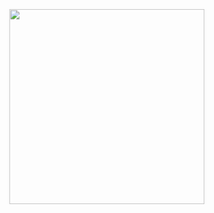 <img src="https://user-images.githubusercontent.com/74828364/210171286-56129815-21c8-4c85-b126-3907d28504ac.gif" width="350" height="350">
